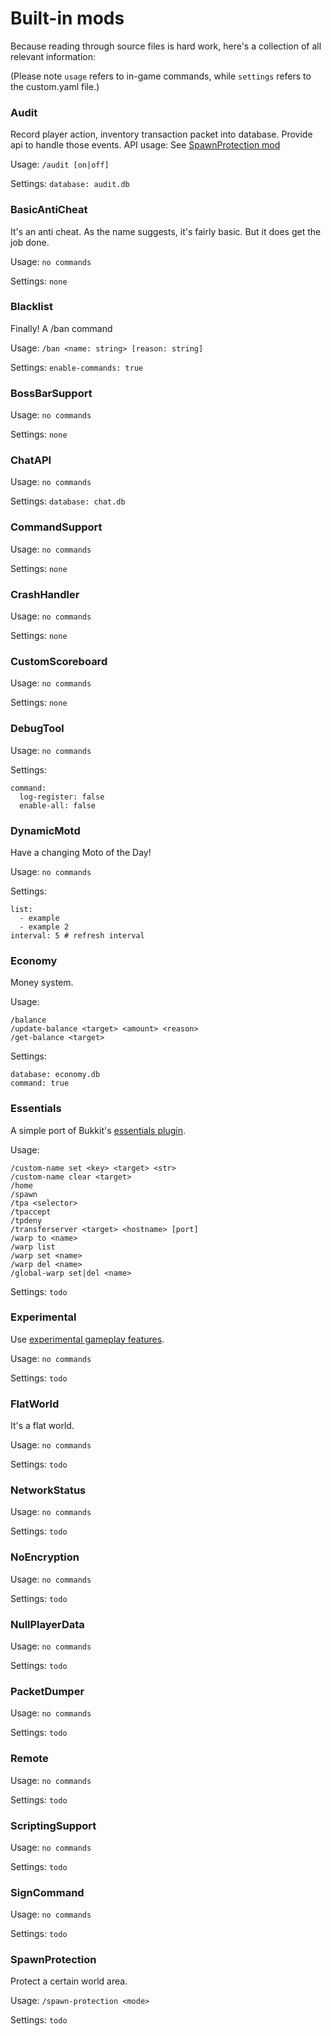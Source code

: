 # Built-in mods

Because reading through source files is hard work, here's a collection of all relevant information:

(Please note `usage` refers to in-game commands, while `settings` refers to the custom.yaml file.)

### Audit

Record player action, inventory transaction packet into database. Provide api to handle those events. API usage: See [SpawnProtection mod](BuiltinMods/SpawnProtection/)

Usage: `/audit [on|off]`

Settings: `database: audit.db`

### BasicAntiCheat

It's an anti cheat. As the name suggests, it's fairly basic. But it does get the job done.

Usage: `no commands`

Settings: `none`

### Blacklist

Finally! A /ban command

Usage: `/ban <name: string> [reason: string]`

Settings: `enable-commands: true `

### BossBarSupport

Usage: `no commands`

Settings: `none`

### ChatAPI

Usage: `no commands`

Settings: `database: chat.db`

### CommandSupport

Usage: `no commands`

Settings: `none`

### CrashHandler

Usage: `no commands`

Settings: `none`

### CustomScoreboard

Usage: `no commands`

Settings: `none`

### DebugTool

Usage: `no commands`

Settings:

```
command:
  log-register: false
  enable-all: false
```

### DynamicMotd

Have a changing Moto of the Day!

Usage: `no commands`

Settings:

```
list:
  - example
  - example 2
interval: 5 # refresh interval
```

### Economy

Money system.

Usage:

```
/balance
/update-balance <target> <amount> <reason>
/get-balance <target>
```

Settings:

```
database: economy.db
command: true
```

### Essentials

A simple port of Bukkit's [essentials plugin](https://dev.bukkit.org/projects/essentials).

Usage:

```
/custom-name set <key> <target> <str>
/custom-name clear <target>
/home
/spawn
/tpa <selector>
/tpaccept
/tpdeny
/transferserver <target> <hostname> [port]
/warp to <name>
/warp list
/warp set <name>
/warp del <name>
/global-warp set|del <name>
```

Settings: `todo`

### Experimental

Use [experimental gameplay features](https://minecraft.gamepedia.com/Experimental_Gameplay).

Usage: `no commands`

Settings: `todo`

### FlatWorld

It's a flat world.

Usage: `no commands`

Settings: `todo`

### NetworkStatus

Usage: `no commands`

Settings: `todo`

### NoEncryption

Usage: `no commands`

Settings: `todo`

### NullPlayerData

Usage: `no commands`

Settings: `todo`

### PacketDumper

Usage: `no commands`

Settings: `todo`

### Remote

Usage: `no commands`

Settings: `todo`

### ScriptingSupport

Usage: `no commands`

Settings: `todo`

### SignCommand

Usage: `no commands`

Settings: `todo`

### SpawnProtection

Protect a certain world area.

Usage: `/spawn-protection <mode>`

Settings: `todo`
